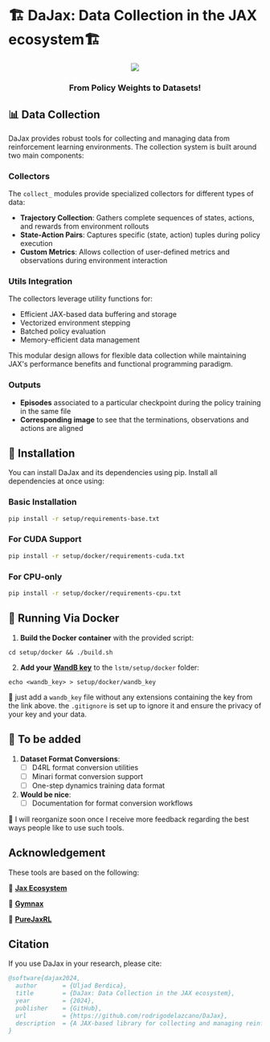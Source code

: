 # 🏗️ DaJax: Data Collection in the JAX ecosystem🏗️
 
<p align="center">
    <img src="https://img.shields.io/badge/license-Apache2.0-blue.svg" /></a>
</p>

<h3 align="center">
    <strong>From Policy Weights to Datasets!</strong>
</h3>

## 📊 Data Collection

DaJax provides robust tools for collecting and managing data from reinforcement learning environments. The collection system is built around two main components:

### Collectors
The `collect_` modules provide specialized collectors for different types of data:

- **Trajectory Collection**: Gathers complete sequences of states, actions, and rewards from environment rollouts
- **State-Action Pairs**: Captures specific (state, action) tuples during policy execution
- **Custom Metrics**: Allows collection of user-defined metrics and observations during environment interaction

### Utils Integration
The collectors leverage utility functions for:
- Efficient JAX-based data buffering and storage
- Vectorized environment stepping
- Batched policy evaluation
- Memory-efficient data management

This modular design allows for flexible data collection while maintaining JAX's performance benefits and functional programming paradigm.

### Outputs

- **Episodes** associated to a particular checkpoint during the policy training in the same file
- **Corresponding image** to see that the terminations, observations and actions are aligned

## 🔩 Installation

You can install DaJax and its dependencies using pip. Install all dependencies at once using:

### Basic Installation
```bash
pip install -r setup/requirements-base.txt
```

### For CUDA Support
```bash
pip install -r setup/docker/requirements-cuda.txt
```

### For CPU-only
```bash
pip install -r setup/docker/requirements-cpu.txt
```

## 🐳 Running Via Docker

1. **Build the Docker container** with the provided script:
```
cd setup/docker && ./build.sh
```
2. **Add your [WandB key](https://wandb.ai/authorize)** to the `lstm/setup/docker` folder:

```
echo <wandb_key> > setup/docker/wandb_key

```

👼 just add a `wandb_key` file without any extensions containing the key from the link above. the `.gitignore` is set up to ignore it and ensure the privacy of your key and your data. 

## 📝 To be added

1. **Dataset Format Conversions**:
   - [ ] D4RL format conversion utilities
   - [ ] Minari format conversion support
   - [ ] One-step dynamics training data format

2. **Would be nice**:
   - [ ] Documentation for format conversion workflows

 😬 I will reorganize soon once I receive more feedback regarding the best ways people like to use such tools. 

##  Acknowledgement

These tools are based on the following:

🚀 **[Jax Ecosystem](https://github.com/jax-ml/jax_)** 

💪 **[Gymnax](https://github.com/RobertTLange/gymnax)** 

🌟 **[PureJaxRL](https://github.com/luchris429/purejaxrl/tree/main)** 

## Citation

If you use DaJax in your research, please cite:

```bibtex
@software{dajax2024,
  author       = {Uljad Berdica},
  title        = {DaJax: Data Collection in the JAX ecosystem},
  year         = {2024},
  publisher    = {GitHub},
  url          = {https://github.com/rodrigodelazcano/DaJax},
  description  = {A JAX-based library for collecting and managing reinforcement learning datasets}
}
```
